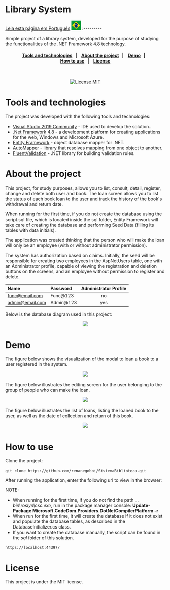 # Library System

<a href="https://github.com/renanegobbi/SistemaBiblioteca/blob/main/README.pt-BR.md">Leia esta página em Português</a> <img alt="English" src="https://github.com/renanegobbi/Flags/blob/main/Flag_of_Brazil.svg" width="30" height="30"> 
:---------

Simple project of a library system, developed for the purpose of studying the functionalities of the .NET Framework 4.8 technology.

<h4 align="center"> 
  <a href="#Tools-and-technologies">Tools and technologies</a>&nbsp;&nbsp;&nbsp;|&nbsp;&nbsp;&nbsp; 
  <a href="#About-the-project">About the project</a>&nbsp;&nbsp;&nbsp;|&nbsp;&nbsp;&nbsp;
  <a href="#Demo">Demo</a>&nbsp;&nbsp;&nbsp;|&nbsp;&nbsp;&nbsp;
  </br>
  <a href="#How-to-use">How to use</a>&nbsp;&nbsp;&nbsp;|&nbsp;&nbsp;&nbsp;
  <a href="#License">License</a>
</h4>

<br/>

<p align="center">
  <a href="https://opensource.org/licenses/MIT">
    <img src="https://img.shields.io/badge/License-MIT-blue.svg" alt="License MIT">
  </a>
</p>

<div id='Tools-and-technologies'/>

# Tools and technologies

The project was developed with the following tools and technologies:

- [Visual Studio 2019 Community](https://visualstudio.microsoft.com/vs/older-downloads/) - IDE used to develop the solution..
- [.Net Framework 4.8](https://dotnet.microsoft.com/pt-br/download/dotnet-framework/net48) - a development platform for creating applications for the web, Windows and Microsoft Azure.
- [Entity Framework](https://learn.microsoft.com/pt-br/ef/ef6/fundamentals/install) - object database mapper for .NET.
- [AutoMapper](https://automapper.org/) - library that resolves mapping from one object to another.
- [FluentValidation](https://docs.fluentvalidation.net/en/latest/) -  .NET library for building validation rules.  

<div id='About-the-project'/>

# About the project

This project, for study purposes, allows you to list, consult, detail, register, change and delete both user and book. The loan screen allows you to list the status of each book loan to the user and track the history of the book's withdrawal and return date.

When running for the first time, if you do not create the database using the script.sql file, which is located inside the sql folder, Entity Framework will take care of creating the database and performing Seed Data (filling its tables with data initials).

The application was created thinking that the person who will make the loan will only be an employee (with or without administrator permission).

The system has authorization based on claims. Initially, the seed will be responsible for creating two employees in the AspNetUsers table, one with an Administrator profile, capable of viewing the registration and deletion buttons on the screens, and an employee without permission to register and delete.

Name | Password | Administrator Profile
:--------- | :------ | :-------:
func@email.com | Func@123 | no
admin@email.com | Admin@123 | yes

Below is the database diagram used in this project:

<p align="center">
  <img src="https://github.com/renanegobbi/SistemaBiblioteca/blob/main/docs/prints/banco_de_dados_diagrama_mssms.PNG"/>
</p>


# Demo

The figure below shows the visualization of the modal to loan a book to a user registered in the system.

<p align="center">
  <img src="https://github.com/renanegobbi/SistemaBiblioteca/blob/main/docs/prints/livro_popup_emprestimo.png"/>
</p>

The figure below illustrates the editing screen for the user belonging to the group of people who can make the loan.

<p align="center">
  <img src="https://github.com/renanegobbi/SistemaBiblioteca/blob/main/docs/prints/usuario_popup_edicao.png"/>
</p>

The figure below illustrates the list of loans, listing the loaned book to the user, as well as the date of collection and return of this book.

<p align="center">
  <img src="https://github.com/renanegobbi/SistemaBiblioteca/blob/main/docs/prints/emprestimos_lista.png"/>
</p>

# How to use

Clone the project:
```
git clone https://github.com/renanegobbi/SistemaBiblioteca.git
```         

After running the application, enter the following url to view in the browser:

NOTE:
* When running for the first time, if you do not find the path <em>... bin\roslyn\csc.exe</em>, run in the package manager console:
   <strong>Update-Package Microsoft.CodeDom.Providers.DotNetCompilerPlatform -r</strong>
* When run for the first time, it will create the database if it does not exist and populate the database tables, as described in the DatabaseInitializer.cs class.
* If you want to create the database manually, the script can be found in the <em>sql</em> folder of this solution.
```
https://localhost:44397/
```

# License
This project is under the MIT license.

